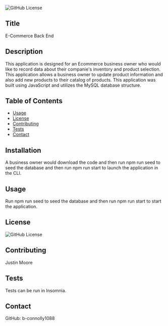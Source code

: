 
![GitHub License](https://img.shields.io/badge/License-MIT-yellow.svg)
## Title
E-Commerce Back End
## Description
This application is designed for an Ecommerce business owner who would like to record data about their companie's inventory and product selection. This application allows a business owner to update product information and also add new products to their catalog of products. This application was built using JavaScript and utilizes the  MySQL database structure.
## Table of Contents
- [Usage](#Usage)
- [License](#license)
- [Contributing](#contributing)
- [Tests](#tests)
- [Contact](#contact)
## Installation
A business owner would download the code and then run npm run seed to seed the database and then run npm run start to launch the application in the CLI.
## Usage
Run npm run seed to seed the database and then run npm run start to start the application.
## License
![GitHub License](https://img.shields.io/badge/License-MIT-yellow.svg)
## Contributing
Justin Moore
## Tests
Tests can be run in Insomnia.
## Contact
GitHub: b-connolly1088